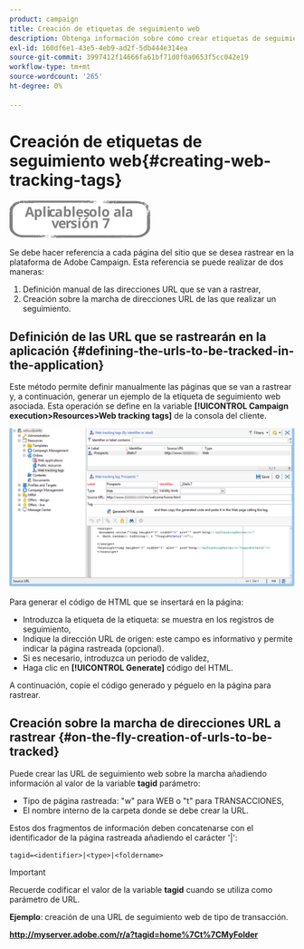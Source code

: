 ```yaml
---
product: campaign
title: Creación de etiquetas de seguimiento web
description: Obtenga información sobre cómo crear etiquetas de seguimiento web
exl-id: 160df6e1-43e5-4eb9-ad2f-5db444e314ea
source-git-commit: 3997412f14666fa61bf71d0f0a0653f5cc042e19
workflow-type: tm+mt
source-wordcount: '265'
ht-degree: 0%

---
```


# Creación de etiquetas de seguimiento web{#creating-web-tracking-tags}

![](../../assets/v7-only.svg)

Se debe hacer referencia a cada página del sitio que se desea rastrear en la plataforma de Adobe Campaign. Esta referencia se puede realizar de dos maneras:

1. Definición manual de las direcciones URL que se van a rastrear,
1. Creación sobre la marcha de direcciones URL de las que realizar un seguimiento.

## Definición de las URL que se rastrearán en la aplicación {#defining-the-urls-to-be-tracked-in-the-application}

Este método permite definir manualmente las páginas que se van a rastrear y, a continuación, generar un ejemplo de la etiqueta de seguimiento web asociada. Esta operación se define en la variable **[!UICONTROL Campaign execution>Resources>Web tracking tags]** de la consola del cliente.

![](assets/d_ncs_integration_webtracking_screen.png)

Para generar el código de HTML que se insertará en la página:

* Introduzca la etiqueta de la etiqueta: se muestra en los registros de seguimiento,
* Indique la dirección URL de origen: este campo es informativo y permite indicar la página rastreada (opcional).
* Si es necesario, introduzca un periodo de validez,
* Haga clic en **[!UICONTROL Generate]** código del HTML.

A continuación, copie el código generado y péguelo en la página para rastrear.

## Creación sobre la marcha de direcciones URL a rastrear {#on-the-fly-creation-of-urls-to-be-tracked}

Puede crear las URL de seguimiento web sobre la marcha añadiendo información al valor de la variable **tagid** parámetro:

* Tipo de página rastreada: &quot;w&quot; para WEB o &quot;t&quot; para TRANSACCIONES,
* El nombre interno de la carpeta donde se debe crear la URL.

Estos dos fragmentos de información deben concatenarse con el identificador de la página rastreada añadiendo el carácter &#39;|&#39;:

```
tagid=<identifier>|<type>|<foldername>
```

>[!IMPORTANT]
>
>Recuerde codificar el valor de la variable **tagid** cuando se utiliza como parámetro de URL.

**Ejemplo**: creación de una URL de seguimiento web de tipo de transacción.

**http://myserver.adobe.com/r/a?tagid=home%7Ct%7CMyFolder**
